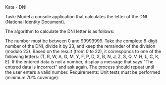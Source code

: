 Kata - DNI

Task:
Model a console application that calculates the letter of the DNI (National Identity Document).

The algorithm to calculate the DNI letter is as follows:

The number must be between 0 and 99999999.
Take the complete 8-digit number of the DNI, divide it by 23, and keep the remainder of the division (modulo 23).
Based on the result (from 0 to 22), it corresponds to one of the following letters: (T, R, W, A, G, M, Y, F, P, D, X, B, N, J, Z, S, Q, V, H, L, C, K, E).
If the entered data is not a number, display a message that says "The entered data is incorrect" and ask again.
The process should repeat until the user enters a valid number.
Requirements:
Unit tests must be performed (minimum 70% coverage).
